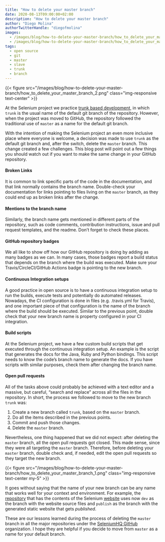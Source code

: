 ```yaml
---
title: "How to delete your master branch"
date: 2020-08-13T09:00:00+02:00
description: "How to delete your master branch"
author: "Diego Molina"
authorTwitterHandle: "diegofmolina"
images:
  - /images/blog/how-to-delete-your-master-branch/how_to_delete_your_master_branch_1.png
  - /images/blog/how-to-delete-your-master-branch/how_to_delete_your_master_branch_2.png
tags:
  - open source
  - git
  - master
  - slave
  - trunk
  - branch
---
```


{{< figure src="/images/blog/how-to-delete-your-master-branch/how_to_delete_your_master_branch_2.png" class="img-responsive text-center" >}}

At the Selenium project we practice
[trunk based development](https://trunkbaseddevelopment.com/), in which `trunk` is the
usual name of the default git branch of the repository. However, when the project was
moved to GitHub, the repository followed the traditional use of `master` as a name for
the default git branch.

With the intention of making the Selenium project an even more inclusive place where
everyone is welcome, a decision was made to use `trunk` as the default git branch and,
after the switch, delete the `master` branch. This change created a few challenges.
This blog post will point out a few things you should watch out if you want to make
the same change in your GitHub repository.

#### Broken Links

It is common to link specific parts of the code in the documentation, and that link
normally contains the branch name. Double-check your documentation for links pointing
to files living on the `master` branch, as they could end up as broken links after
the change.

#### Mentions to the branch name

Similarly, the branch name gets mentioned in different parts of the repository,
such as code comments, contribution instructions, issue and pull request templates,
and the readme. Don’t forget to check these places.

#### GitHub repository badges

We all like to show off how our GitHub repository is doing by adding as many badges
as we can. In many cases, those badges report a build status that depends on the branch
where the build was executed. Make sure your Travis/CircleCI/GitHub Actions badge is
pointing to the new branch.

#### Continuous Integration setups

A good practice in open source is to have a continuous integration setup to run the
builds, execute tests and potentially do automated releases. Nowadays, the CI
configuration is done in files (e.g. .travis.yml for Travis), and one important
piece of that configuration is the name of the branch where the build should be
executed. Similar to the previous point, double check that your new branch name
is property configured in your CI integration.

#### Build scripts

At the Selenium project, we have a few custom build scripts that get executed
through the continuous integration setup. An example is the script that generates
the docs for the Java, Ruby and Python bindings. This script needs to know the code’s
branch name to generate the docs. If you have scripts with similar purposes, check
them after changing the branch name.

#### Open pull requests

All of the tasks above could probably be achieved with a text editor and a massive,
but careful, “search and replace” across all the files in the repository. In short,
the process we followed to move to the new branch `trunk` was:

1. Create a new branch called `trunk`, based on the `master` branch.
1. Do all the items described in the previous points.
1. Commit and push those changes.
1. Delete the `master` branch.

Nevertheless, one thing happened that we did not expect: after deleting the `master`
branch, all the open pull requests got closed. This made sense, since they were all
targeting the `master` branch. Therefore, before deleting your `master` branch, double
check and, if needed, edit the open pull requests so they target the new branch.

{{< figure src="/images/blog/how-to-delete-your-master-branch/how_to_delete_your_master_branch_1.png" class="img-responsive text-center my-5" >}}

It goes without saying that the name of your new branch can be any name that works
well for your context and environment. For example, the
[repository](https://github.com/SeleniumHQ/seleniumhq.github.io) that has the
contents of the Selenium [website](https://www.selenium.dev/) uses now `dev` as the
branch with the website source files and `publish` as the branch with the generated
static website that gets _published_.

These are our lessons learned during the process of deleting the `master` branch in
all the major repositories under the [SeleniumHQ GitHub](https://github.com/seleniumhq/)
organization. I hope they are helpful if you decide to move from `master` as a name
for your default branch.
